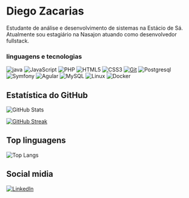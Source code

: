 # Diego Zacarias

Estudante de análise e desenvolvimento de sistemas na Estácio de Sá. Atualmente sou estagiário na Nasajon atuando como desenvolvedor fullstack.

### linguagens e tecnologias

![java](https://img.shields.io/badge/Java-000?style=flat&logo=java&logoColor=blue)
![JavaScript](https://img.shields.io/badge/JavaScript-000?style=flat&logo=javascript&logoColor=yellow)
![PHP](https://img.shields.io/badge/PHP-000?style=flat&logo=php&logoColor=blue)
![HTML5](https://img.shields.io/badge/HTML-000?style=flat&logo=html5&logoColor=orange)
![CSS3](https://img.shields.io/badge/CSS3-000?style=flat&logo=css3&logoColor=blue)
[![Git](https://img.shields.io/badge/Git-000?style=flat&logo=git&logoColor=red)](https://git-scm.com/doc)
![Postgresql](https://img.shields.io/badge/Postgresql-000?style=flat&logo=Postgresql&logoColor=red)
![Symfony](https://img.shields.io/badge/Symfony-000?style=flat&logo=Symfony&logoColor=blue)
![Agular](https://img.shields.io/badge/Agular-000?style=flat&logo=angular&logoColor=red)
![MySQL](https://img.shields.io/badge/MySQL-000?style=flat&logo=mysql&logoColor=blue)
![Linux](https://img.shields.io/badge/Linux-000?style=flat&logo=linux&logoColor=yellow)
![Docker](https://img.shields.io/badge/Docker-000?style=flat&logo=docker&logoColor=blue)

## Estatística do GitHub

![GitHub Stats](https://github-readme-stats.vercel.app/api?username=Diego-Zacarias&theme=highcontrast&border_radius=27&show_icons=true&bg_color=45%2C000000%2C1F1F1F)

[![GitHub Streak](https://github-readme-streak-stats.herokuapp.com?user=Diego-Zacarias&theme=highcontrast&border_radius=27&background=45%2C000000%2C1F1F1F)](https://git.io/streak-stats)

## Top linguagens

![Top Langs](https://github-readme-stats-git-masterrstaa-rickstaa.vercel.app/api/top-langs/?username=Diego-Zacarias&theme=highcontrast&border_radius=27&show_icons=true&bg_color=45%2C000000%2C1F1F1F)

## Social midia

[![LinkedIn](https://img.shields.io/badge/LinkedIn-000?style=for-the-badge&logo=linkedin&logoColor=0E76A8)](https://www.linkedin.com/in/fcmodesto/)

<!---
Diego-Zacarias/diego-zacarias is a ✨ special ✨ repository because its `README.md` (this file) appears on your GitHub profile.
You can click the Preview link to take a look at your changes.
--->
